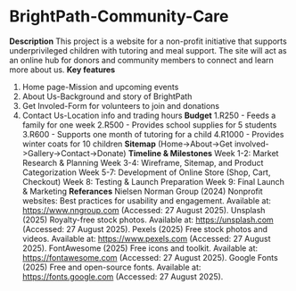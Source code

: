 # BrightPath-Community-Care
**Description**
This project is a website for a non-profit initiative that supports underprivileged children with tutoring and meal support. The site will act as an online hub for donors and community members to connect and learn more about us.
**Key features**
1. Home page-Mission and upcoming events
2. About Us-Background and story of BrightPath
3. Get Involed-Form for volunteers to join and donations
4. Contact Us-Location info and trading hours
**Budget**
1.R250 - Feeds a family for one week
2.R500 - Provides school supplies for 5 students
3.R600 - Supports one month of tutoring for a child
4.R1000 - Provides winter coats for 10 children
**Sitemap**
(Home->About->Get involved->Gallery->Contact->Donate)
**Timeline & Milestones**
Week 1-2: Market Research & Planning 
Week 3-4: Wireframe, Sitemap, and Product Categorization 
Week 5-7: Development of Online Store (Shop, Cart, Checkout) 
Week 8: Testing & Launch Preparation 
Week 9: Final Launch & Marketing
**Referances**
Nielsen Norman Group (2024) Nonprofit websites: Best practices for usability and engagement. Available at: https://www.nngroup.com (Accessed: 27 August 2025).
Unsplash (2025) Royalty-free stock photos. Available at: https://unsplash.com (Accessed: 27 August 2025).
Pexels (2025) Free stock photos and videos. Available at: https://www.pexels.com (Accessed: 27 August 2025).
FontAwesome (2025) Free icons and toolkit. Available at: https://fontawesome.com (Accessed: 27 August 2025).
Google Fonts (2025) Free and open-source fonts. Available at: https://fonts.google.com (Accessed: 27 August 2025).
